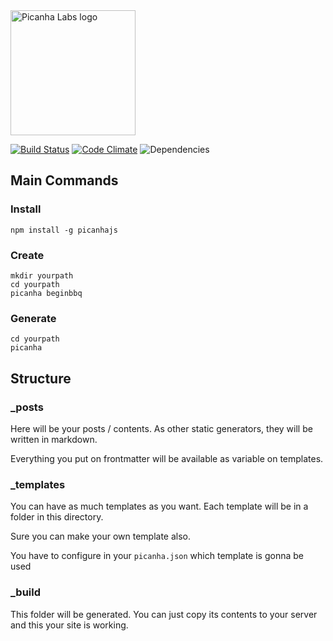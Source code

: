 <img src="http://blog.picanhalabs.com/img/picanhalabs.svg" alt="Picanha Labs logo" width="200px">

[![Build Status](https://travis-ci.org/PicanhaLabs/PicanhaJS.svg?branch=master)](https://travis-ci.org/PicanhaLabs/PicanhaJS) [![Code Climate](https://codeclimate.com/github/PicanhaLabs/PicanhaJS/badges/gpa.svg)](https://codeclimate.com/github/PicanhaLabs/PicanhaJS)  ![Dependencies](https://david-dm.org/PicanhaLabs/PicanhaJS.svg)

## Main Commands

### Install

```
npm install -g picanhajs
```

### Create

```
mkdir yourpath
cd yourpath
picanha beginbbq
```

### Generate

```
cd yourpath
picanha
```

## Structure

### _posts

Here will be your posts / contents. As other static generators, they will be written in markdown.

Everything you put on frontmatter will be available as variable on templates.


### _templates

You can have as much templates as you want. Each template will be in a folder in this directory.

Sure you can make your own template also. 

You have to configure in your `picanha.json` which template is gonna be used


### _build

This folder will be generated. You can just copy its contents to your server and this your site is working.
